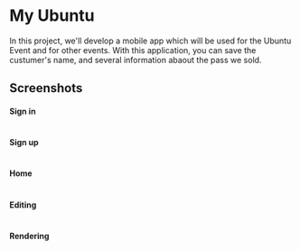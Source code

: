 # My Ubuntu
In this project, we'll develop a mobile app which will be used for the Ubuntu Event and for other events. With this application, you can save the custumer's name, and several information abaout the pass we sold.


## Screenshots
#### Sign in
<img src="https://user-images.githubusercontent.com/77001434/181312861-32b79dab-2c76-45ba-ba7c-2d4d1efd151f.jpg" width=30% height=0%>

#### Sign up
<img src="https://user-images.githubusercontent.com/77001434/181313991-88e3014e-e907-4f15-9e27-ea1270a78a95.jpg" width=30% height=0%>

#### Home
<img src="https://user-images.githubusercontent.com/77001434/181354107-13d939aa-73c9-4c31-823a-5db064c70e24.jpg" width=30% height=0%>

#### Editing
<img src = "https://user-images.githubusercontent.com/77001434/181355094-c6006f11-7504-497e-8d9a-dfb206dc7e20.jpg" width=30% height=0%>

#### Rendering
<img src = "https://user-images.githubusercontent.com/77001434/181355562-aa68eaf2-9b4c-4e28-9cee-26887ba7d523.jpg" width=30% height=0%>
